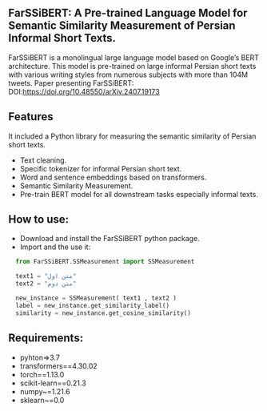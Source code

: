 
## FarSSiBERT: A Pre-trained Language Model for Semantic Similarity Measurement of Persian Informal Short Texts.


FarSSiBERT is a monolingual large language model based on Google’s BERT architecture. This model is pre-trained on large informal Persian short texts with various writing styles from numerous subjects with more than 104M tweets.
Paper presenting FarSSiBERT: DOI:https://doi.org/10.48550/arXiv.2407.19173

## Features
It included a Python library for measuring the semantic similarity of Persian short texts.
+ Text cleaning.
+ Specific tokenizer for informal Persian short text.
+ Word and sentence embeddings based on transformers.
+ Semantic Similarity Measurement.
+ Pre-train BERT model for all downstream tasks especially informal texts.

## How to use:
+ Download and install the FarSSiBERT python package.
+ Import and the use it:

```python
  from FarSSiBERT.SSMeasurement import SSMeasurement

  text1 = "متن اول"
  text2 = "متن دوم"

  new_instance = SSMeasurement( text1 , text2 )
  label = new_instance.get_similarity_label()
  similarity = new_instance.get_cosine_similarity()

```

## Requirements:<br>
  + pyhton=>3.7<br>
  + transformers==4.30.02<br>
  + torch==1.13.0<br>
  + scikit-learn==0.21.3<br>
  + numpy~=1.21.6<br>
  + sklearn~=0.0<br>
